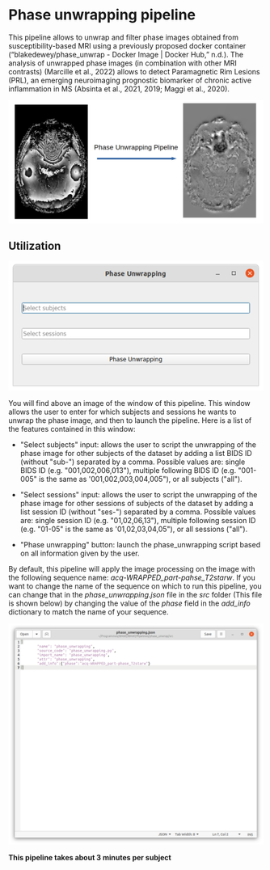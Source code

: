 # Phase unwrapping pipeline

This pipeline allows to unwrap and filter phase images obtained from susceptibility-based MRI using a previously proposed docker container (“blakedewey/phase_unwrap - Docker Image | Docker Hub,” n.d.). The analysis of unwrapped phase images (in combination with other MRI contrasts) (Marcille et al., 2022) allows to detect Paramagnetic Rim Lesions (PRL), an emerging neuroimaging prognostic biomarker of chronic active inflammation in MS (Absinta et al., 2021, 2019; Maggi et al., 2020). 

![Phase Unwrapping Pipeline](Readme_pictures/phaseUnwrappingPipeline.png)

## Utilization

![Phase Unwrapping windows](Readme_pictures/ph_un_win.png)

You will find above an image of the window of this pipeline. This window allows the user to enter for which subjects and sessions he wants to unwrap the phase image, and then to launch the pipeline. Here is a list of the features contained in this window:

* "Select subjects" input: allows the user to script the unwrapping of the phase image for other subjects of the dataset by adding a list BIDS ID (without "sub-") separated by a comma. Possible values are: single BIDS ID (e.g. "001,002,006,013"), multiple following BIDS ID (e.g. "001-005" is the same as '001,002,003,004,005"), or all subjects ("all").

* "Select sessions" input: allows the user to script the unwrapping of the phase image for other sessions of subjects of the dataset by adding a list session ID (without "ses-") separated by a comma. Possible values are: single session ID (e.g. "01,02,06,13"), multiple following session ID (e.g. "01-05" is the same as '01,02,03,04,05"), or all sessions ("all").

* "Phase unwrapping" button: launch the phase_unwrapping script based on all information given by the user.

By default, this pipeline will apply the image processing on the image with the following sequence name: *acq-WRAPPED_part-pahse_T2starw*. If you want to change the name of the sequence on which to run this pipeline, you can change that in the *phase_unwrapping.json* file in the *src* folder (This file is shown below) by changing the value of the *phase* field in the *add_info* dictionary to match the name of your sequence. 

![Phase Unwrapping json file](Readme_pictures/ph_un_json.png)

**This pipeline takes about 3 minutes per subject**
